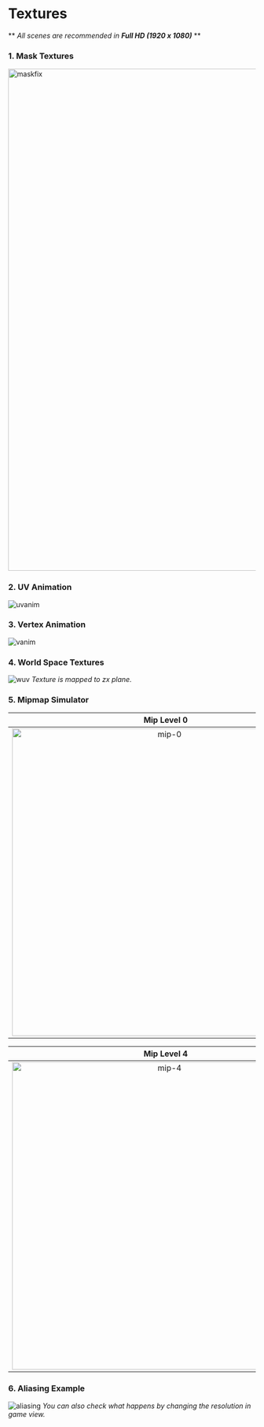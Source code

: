 # Textures

** *All scenes are recommended in **Full HD (1920 x 1080)*** **

### 1. Mask Textures
<img width="1020" alt="maskfix" src="https://user-images.githubusercontent.com/61895947/215018391-b9d511e7-a810-4bb1-b7e8-0b365ca5f416.png">

### 2. UV Animation
![uvanim](https://user-images.githubusercontent.com/61895947/215002626-42d35444-a986-4f6d-a406-4d6a18cb59ca.gif)

### 3. Vertex Animation
![vanim](https://user-images.githubusercontent.com/61895947/215002791-aec46c3c-8cb1-469c-8b27-15cc4ac0161e.gif)

### 4. World Space Textures
![wuv](https://user-images.githubusercontent.com/61895947/215002635-e39dc39d-2231-44b1-93ee-2be32084bb47.gif)
*Texture is mapped to zx plane.*

### 5. Mipmap Simulator
Mip Level 0|Mip Level 3
:-------------------------:|:-------------------------:
<img width="625" alt="mip-0" src="https://user-images.githubusercontent.com/61895947/215039803-45f307dc-6dff-4db0-a28b-08c844082aa0.png">|<img width="625" alt="mip-3" src="https://user-images.githubusercontent.com/61895947/215039836-9c9b5823-4e18-469d-a205-03ff6a78a8b5.png">


Mip Level 4|Mip Level 6
:-------------------------:|:-------------------------:
<img width="625" alt="mip-4" src="https://user-images.githubusercontent.com/61895947/215039945-eca73a01-02e3-48bf-a10b-05dc4282049f.png">|<img width="625" alt="mip-6" src="https://user-images.githubusercontent.com/61895947/215039968-7d755098-8c0a-4202-983d-94fa6af61244.png">

### 6. Aliasing Example
![aliasing](https://user-images.githubusercontent.com/61895947/215004033-47d03a05-4c81-42b8-8220-2147356dc8b3.gif)
*You can also check what happens by changing the resolution in game view.*
